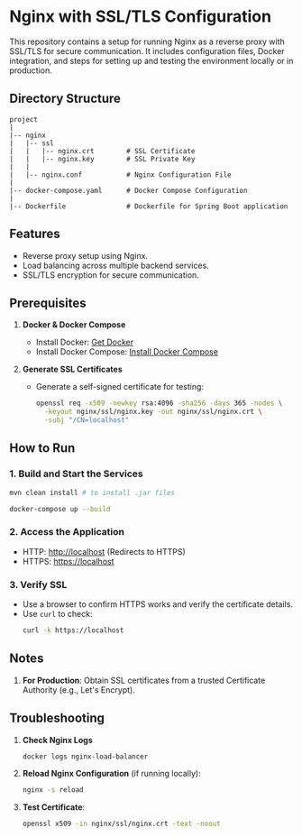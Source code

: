 # Nginx with SSL/TLS Configuration

This repository contains a setup for running Nginx as a reverse proxy with SSL/TLS for secure communication. It includes configuration files, Docker integration, and steps for setting up and testing the environment locally or in production.

## Directory Structure
```plaintext
project
|
|-- nginx
|   |-- ssl
|   |   |-- nginx.crt        # SSL Certificate
|   |   |-- nginx.key        # SSL Private Key
|   |
|   |-- nginx.conf           # Nginx Configuration File
|
|-- docker-compose.yaml      # Docker Compose Configuration
|
|-- Dockerfile               # Dockerfile for Spring Boot application
```

## Features
- Reverse proxy setup using Nginx.
- Load balancing across multiple backend services.
- SSL/TLS encryption for secure communication.

## Prerequisites
1. **Docker & Docker Compose**
   - Install Docker: [Get Docker](https://docs.docker.com/get-docker/)
   - Install Docker Compose: [Install Docker Compose](https://docs.docker.com/compose/install/)

2. **Generate SSL Certificates**
   - Generate a self-signed certificate for testing:
     ```bash
     openssl req -x509 -newkey rsa:4096 -sha256 -days 365 -nodes \
       -keyout nginx/ssl/nginx.key -out nginx/ssl/nginx.crt \
       -subj "/CN=localhost"
     ```

## How to Run
### 1. Build and Start the Services
```bash
mvn clean install # to install .jar files
```

```bash
docker-compose up --build
```

### 2. Access the Application
- HTTP: [http://localhost](http://localhost) (Redirects to HTTPS)
- HTTPS: [https://localhost](https://localhost)

### 3. Verify SSL
- Use a browser to confirm HTTPS works and verify the certificate details.
- Use `curl` to check:
  ```bash
  curl -k https://localhost
  ```

## Notes
1. **For Production**: Obtain SSL certificates from a trusted Certificate Authority (e.g., Let's Encrypt).

## Troubleshooting
1. **Check Nginx Logs**
   ```bash
   docker logs nginx-load-balancer
   ```
2. **Reload Nginx Configuration** (if running locally):
   ```bash
   nginx -s reload
   ```
3. **Test Certificate**:
   ```bash
   openssl x509 -in nginx/ssl/nginx.crt -text -noout
   
